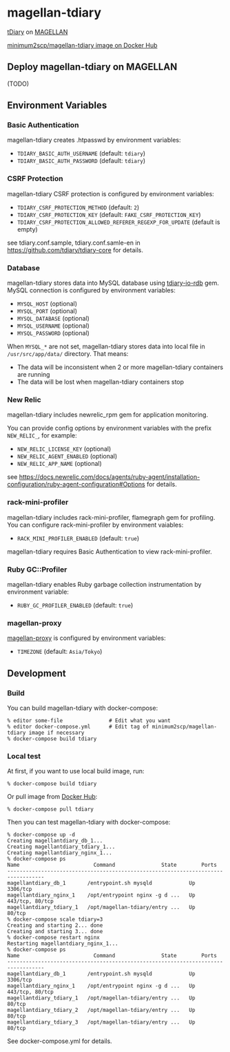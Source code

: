 # magellan-tdiary

[tDiary](http://www.tdiary.org/) on [MAGELLAN](http://www.magellanic-clouds.com/)

[minimum2scp/magellan-tdiary image on Docker Hub](https://hub.docker.com/r/minimum2scp/magellan-tdiary/)

## Deploy magellan-tdiary on MAGELLAN

(TODO)

## Environment Variables

### Basic Authentication

magellan-tdiary creates .htpasswd by environment variables:

 * `TDIARY_BASIC_AUTH_USERNAME` (default: `tdiary`)
 * `TDIARY_BASIC_AUTH_PASSWORD` (default: `tdiary`)

### CSRF Protection

magellan-tdiary CSRF protection is configured by environment variables:

 * `TDIARY_CSRF_PROTECTION_METHOD` (default: `2`)
 * `TDIARY_CSRF_PROTECTION_KEY` (default: `FAKE_CSRF_PROTECTION_KEY`)
 * `TDIARY_CSRF_PROTECTION_ALLOWED_REFERER_REGEXP_FOR_UPDATE` (default is empty)

see tdiary.conf.sample, tdiary.conf.samle-en in https://github.com/tdiary/tdiary-core for details.

### Database

magellan-tdiary stores data into MySQL database using [tdiary-io-rdb](https://github.com/tdiary/tdiary-io-rdb) gem.
MySQL connection is configured by environment variables:

 * `MYSQL_HOST` (optional)
 * `MYSQL_PORT` (optional)
 * `MYSQL_DATABASE` (optional)
 * `MYSQL_USERNAME` (optional)
 * `MYSQL_PASSWORD` (optional)

When `MYSQL_*` are not set, magellan-tdiary stores data into local file in `/usr/src/app/data/` directory.
That means:

 * The data will be inconsistent when 2 or more magellan-tdiary containers are running
 * The data will be lost when magellan-tdiary containers stop

### New Relic

magellan-tdiary includes newrelic_rpm gem for application monitoring.

You can provide config options by environment variables
with the prefix `NEW_RELIC_`, for example:

 * `NEW_RELIC_LICENSE_KEY` (optional)
 * `NEW_RELIC_AGENT_ENABLED` (optional)
 * `NEW_RELIC_APP_NAME` (optional)

see https://docs.newrelic.com/docs/agents/ruby-agent/installation-configuration/ruby-agent-configuration#Options for details.

### rack-mini-profiler

magellan-tdiary includes rack-mini-profiler, flamegraph gem for profiling.
You can configure rack-mini-profiler by environment vaiables:

 * `RACK_MINI_PROFILER_ENABLED` (default: `true`)

magellan-tdiary requires Basic Authentication to view rack-mini-profiler.

### Ruby GC::Profiler

magellan-tdiary enables Ruby garbage collection instrumentation by
environment variable:

 * `RUBY_GC_PROFILER_ENABLED` (default: `true`)

### magellan-proxy

[magellan-proxy](https://github.com/groovenauts/magellan-proxy) is configured by
environment variables:

 * `TIMEZONE` (default: `Asia/Tokyo`)


## Development

### Build

You can build magellan-tdiary with docker-compose:

```
% editor some-file               # Edit what you want
% editor docker-compose.yml      # Edit tag of minimum2scp/magellan-tdiary image if necessary
% docker-compose build tdiary
```

### Local test

At first, if you want to use local build image, run:

```
% docker-compose build tdiary
```

Or pull image from [Docker Hub](https://hub.docker.com/r/minimum2scp/magellan-tdiary/):

```
% docker-compose pull tdiary
```

Then you can test magellan-tdiary with docker-compose:

```
% docker-compose up -d
Creating magellantdiary_db_1...
Creating magellantdiary_tdiary_1...
Creating magellantdiary_nginx_1...
% docker-compose ps
Name                        Command               State        Ports      
----------------------------------------------------------------------------------
magellantdiary_db_1       /entrypoint.sh mysqld            Up      3306/tcp        
magellantdiary_nginx_1    /opt/entrypoint nginx -g d ...   Up      443/tcp, 80/tcp 
magellantdiary_tdiary_1   /opt/magellan-tdiary/entry ...   Up      80/tcp          
% docker-compose scale tdiary=3
Creating and starting 2... done
Creating and starting 3... done
% docker-compose restart nginx
Restarting magellantdiary_nginx_1...
% docker-compose ps
Name                        Command               State        Ports      
----------------------------------------------------------------------------------
magellantdiary_db_1       /entrypoint.sh mysqld            Up      3306/tcp        
magellantdiary_nginx_1    /opt/entrypoint nginx -g d ...   Up      443/tcp, 80/tcp 
magellantdiary_tdiary_1   /opt/magellan-tdiary/entry ...   Up      80/tcp          
magellantdiary_tdiary_2   /opt/magellan-tdiary/entry ...   Up      80/tcp          
magellantdiary_tdiary_3   /opt/magellan-tdiary/entry ...   Up      80/tcp    
```

See docker-compose.yml for details.

